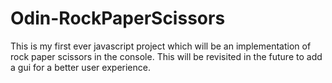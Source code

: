 # Odin-RockPaperScissors

This is my first ever javascript project which will be an implementation of rock paper scissors in the console. This will be revisited in the future to add a gui for a better user experience.
